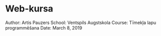 # Web-kursa
Author: Artis Pauzers
School: Ventspils Augstskola
Course: Tīmekļa lapu programmēšana
Date: March 8, 2019
